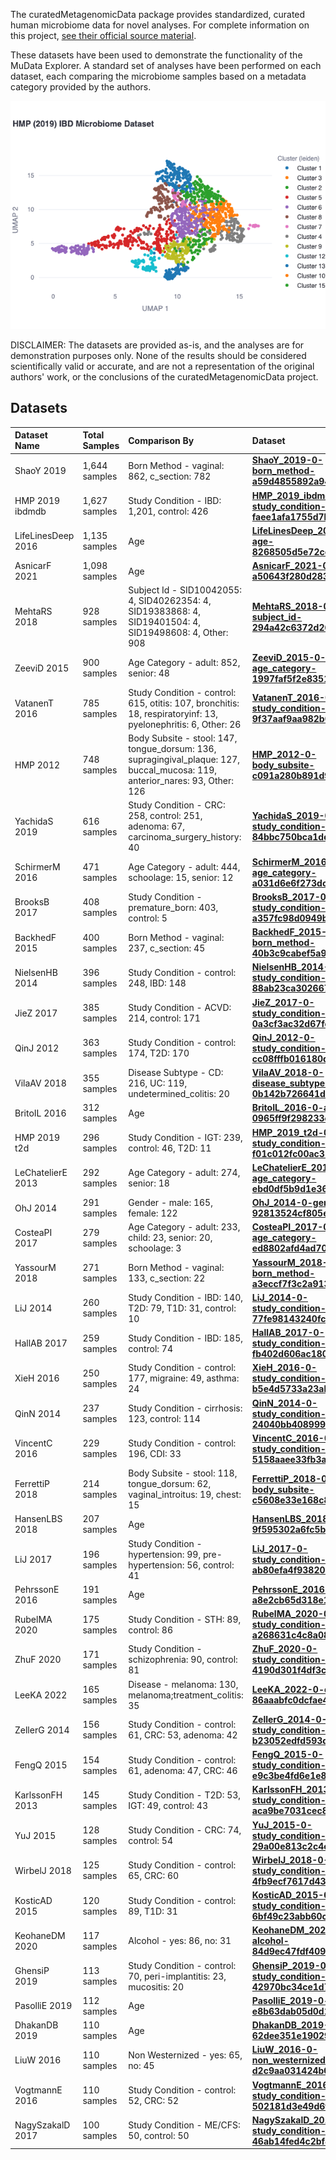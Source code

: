 
The curatedMetagenomicData package provides standardized, curated human microbiome data for novel analyses.
For complete information on this project, 
[see their official source material](https://waldronlab.io/curatedMetagenomicData/articles/curatedMetagenomicData.html).

These datasets have been used to demonstrate the functionality of the MuData Explorer.
A standard set of analyses have been performed on each dataset, each comparing the microbiome
samples based on a metadata category provided by the authors.

![HMP IBD 2019 UMAP](https://github.com/CirroBioApps/mudata-explorer/raw/main/mudata_explorer/public_data/curatedMetagenomicData/screenshots/HMP_2019_ibdmdb-0-study_condition-faee1afa1755d7ba.UMAP.png)

DISCLAIMER: The datasets are provided as-is, and the analyses are for demonstration purposes only.
None of the results should be considered scientifically valid or accurate, and are not a representation
of the original authors' work, or the conclusions of the curatedMetagenomicData project.

## Datasets

| Dataset Name       | Total Samples   | Comparison By                                                                                                                | Dataset                                                                                                                                                                                                                                                                                     |
|:-------------------|:----------------|:-----------------------------------------------------------------------------------------------------------------------------|:--------------------------------------------------------------------------------------------------------------------------------------------------------------------------------------------------------------------------------------------------------------------------------------------|
| ShaoY 2019         | 1,644 samples   | Born Method - vaginal: 862, c_section: 782                                                                                   | [**ShaoY_2019-0-born_method-a59d4855892a94c2.h5mu**](https://mudata-explorer.streamlit.app/views?file=https://github.com/CirroBioApps/mudata-explorer/raw/main/public_data/curatedMetagenomicData/data/ShaoY_2019/ShaoY_2019-0-born_method-a59d4855892a94c2.h5mu)                           |
| HMP 2019 ibdmdb    | 1,627 samples   | Study Condition - IBD: 1,201, control: 426                                                                                   | [**HMP_2019_ibdmdb-0-study_condition-faee1afa1755d7ba.h5mu**](https://mudata-explorer.streamlit.app/views?file=https://github.com/CirroBioApps/mudata-explorer/raw/main/public_data/curatedMetagenomicData/data/HMP_2019_ibdmdb/HMP_2019_ibdmdb-0-study_condition-faee1afa1755d7ba.h5mu)    |
| LifeLinesDeep 2016 | 1,135 samples   | Age                                                                                                                          | [**LifeLinesDeep_2016-0-age-8268505d5e72cec7.h5mu**](https://mudata-explorer.streamlit.app/views?file=https://github.com/CirroBioApps/mudata-explorer/raw/main/public_data/curatedMetagenomicData/data/LifeLinesDeep_2016/LifeLinesDeep_2016-0-age-8268505d5e72cec7.h5mu)                   |
| AsnicarF 2021      | 1,098 samples   | Age                                                                                                                          | [**AsnicarF_2021-0-age-a50643f280d28391.h5mu**](https://mudata-explorer.streamlit.app/views?file=https://github.com/CirroBioApps/mudata-explorer/raw/main/public_data/curatedMetagenomicData/data/AsnicarF_2021/AsnicarF_2021-0-age-a50643f280d28391.h5mu)                                  |
| MehtaRS 2018       | 928 samples     | Subject Id - SID10042055: 4, SID40262354: 4, SID19383868: 4, SID19401504: 4, SID19498608: 4, Other: 908                      | [**MehtaRS_2018-0-subject_id-294a42c6372d2645.h5mu**](https://mudata-explorer.streamlit.app/views?file=https://github.com/CirroBioApps/mudata-explorer/raw/main/public_data/curatedMetagenomicData/data/MehtaRS_2018/MehtaRS_2018-0-subject_id-294a42c6372d2645.h5mu)                       |
| ZeeviD 2015        | 900 samples     | Age Category - adult: 852, senior: 48                                                                                        | [**ZeeviD_2015-0-age_category-1997faf5f2e83513.h5mu**](https://mudata-explorer.streamlit.app/views?file=https://github.com/CirroBioApps/mudata-explorer/raw/main/public_data/curatedMetagenomicData/data/ZeeviD_2015/ZeeviD_2015-0-age_category-1997faf5f2e83513.h5mu)                      |
| VatanenT 2016      | 785 samples     | Study Condition - control: 615, otitis: 107, bronchitis: 18, respiratoryinf: 13, pyelonephritis: 6, Other: 26                | [**VatanenT_2016-0-study_condition-9f37aaf9aa982b00.h5mu**](https://mudata-explorer.streamlit.app/views?file=https://github.com/CirroBioApps/mudata-explorer/raw/main/public_data/curatedMetagenomicData/data/VatanenT_2016/VatanenT_2016-0-study_condition-9f37aaf9aa982b00.h5mu)          |
| HMP 2012           | 748 samples     | Body Subsite - stool: 147, tongue_dorsum: 136, supragingival_plaque: 127, buccal_mucosa: 119, anterior_nares: 93, Other: 126 | [**HMP_2012-0-body_subsite-c091a280b891d9e3.h5mu**](https://mudata-explorer.streamlit.app/views?file=https://github.com/CirroBioApps/mudata-explorer/raw/main/public_data/curatedMetagenomicData/data/HMP_2012/HMP_2012-0-body_subsite-c091a280b891d9e3.h5mu)                               |
| YachidaS 2019      | 616 samples     | Study Condition - CRC: 258, control: 251, adenoma: 67, carcinoma_surgery_history: 40                                         | [**YachidaS_2019-0-study_condition-84bbc750bca1ddd1.h5mu**](https://mudata-explorer.streamlit.app/views?file=https://github.com/CirroBioApps/mudata-explorer/raw/main/public_data/curatedMetagenomicData/data/YachidaS_2019/YachidaS_2019-0-study_condition-84bbc750bca1ddd1.h5mu)          |
| SchirmerM 2016     | 471 samples     | Age Category - adult: 444, schoolage: 15, senior: 12                                                                         | [**SchirmerM_2016-0-age_category-a031d6e6f273dc57.h5mu**](https://mudata-explorer.streamlit.app/views?file=https://github.com/CirroBioApps/mudata-explorer/raw/main/public_data/curatedMetagenomicData/data/SchirmerM_2016/SchirmerM_2016-0-age_category-a031d6e6f273dc57.h5mu)             |
| BrooksB 2017       | 408 samples     | Study Condition - premature_born: 403, control: 5                                                                            | [**BrooksB_2017-0-study_condition-a357fc98d0949bd8.h5mu**](https://mudata-explorer.streamlit.app/views?file=https://github.com/CirroBioApps/mudata-explorer/raw/main/public_data/curatedMetagenomicData/data/BrooksB_2017/BrooksB_2017-0-study_condition-a357fc98d0949bd8.h5mu)             |
| BackhedF 2015      | 400 samples     | Born Method - vaginal: 237, c_section: 45                                                                                    | [**BackhedF_2015-0-born_method-40b3c9cabef5a9a4.h5mu**](https://mudata-explorer.streamlit.app/views?file=https://github.com/CirroBioApps/mudata-explorer/raw/main/public_data/curatedMetagenomicData/data/BackhedF_2015/BackhedF_2015-0-born_method-40b3c9cabef5a9a4.h5mu)                  |
| NielsenHB 2014     | 396 samples     | Study Condition - control: 248, IBD: 148                                                                                     | [**NielsenHB_2014-0-study_condition-88ab23ca3026672d.h5mu**](https://mudata-explorer.streamlit.app/views?file=https://github.com/CirroBioApps/mudata-explorer/raw/main/public_data/curatedMetagenomicData/data/NielsenHB_2014/NielsenHB_2014-0-study_condition-88ab23ca3026672d.h5mu)       |
| JieZ 2017          | 385 samples     | Study Condition - ACVD: 214, control: 171                                                                                    | [**JieZ_2017-0-study_condition-0a3cf3ac32d67fc8.h5mu**](https://mudata-explorer.streamlit.app/views?file=https://github.com/CirroBioApps/mudata-explorer/raw/main/public_data/curatedMetagenomicData/data/JieZ_2017/JieZ_2017-0-study_condition-0a3cf3ac32d67fc8.h5mu)                      |
| QinJ 2012          | 363 samples     | Study Condition - control: 174, T2D: 170                                                                                     | [**QinJ_2012-0-study_condition-cc08fffb016180d3.h5mu**](https://mudata-explorer.streamlit.app/views?file=https://github.com/CirroBioApps/mudata-explorer/raw/main/public_data/curatedMetagenomicData/data/QinJ_2012/QinJ_2012-0-study_condition-cc08fffb016180d3.h5mu)                      |
| VilaAV 2018        | 355 samples     | Disease Subtype - CD: 216, UC: 119, undetermined_colitis: 20                                                                 | [**VilaAV_2018-0-disease_subtype-0b142b726641dcbe.h5mu**](https://mudata-explorer.streamlit.app/views?file=https://github.com/CirroBioApps/mudata-explorer/raw/main/public_data/curatedMetagenomicData/data/VilaAV_2018/VilaAV_2018-0-disease_subtype-0b142b726641dcbe.h5mu)                |
| BritoIL 2016       | 312 samples     | Age                                                                                                                          | [**BritoIL_2016-0-age-0965ff9f298233c9.h5mu**](https://mudata-explorer.streamlit.app/views?file=https://github.com/CirroBioApps/mudata-explorer/raw/main/public_data/curatedMetagenomicData/data/BritoIL_2016/BritoIL_2016-0-age-0965ff9f298233c9.h5mu)                                     |
| HMP 2019 t2d       | 296 samples     | Study Condition - IGT: 239, control: 46, T2D: 11                                                                             | [**HMP_2019_t2d-0-study_condition-f01c012fc00ac327.h5mu**](https://mudata-explorer.streamlit.app/views?file=https://github.com/CirroBioApps/mudata-explorer/raw/main/public_data/curatedMetagenomicData/data/HMP_2019_t2d/HMP_2019_t2d-0-study_condition-f01c012fc00ac327.h5mu)             |
| LeChatelierE 2013  | 292 samples     | Age Category - adult: 274, senior: 18                                                                                        | [**LeChatelierE_2013-0-age_category-ebd0df5b9d1e3630.h5mu**](https://mudata-explorer.streamlit.app/views?file=https://github.com/CirroBioApps/mudata-explorer/raw/main/public_data/curatedMetagenomicData/data/LeChatelierE_2013/LeChatelierE_2013-0-age_category-ebd0df5b9d1e3630.h5mu)    |
| OhJ 2014           | 291 samples     | Gender - male: 165, female: 122                                                                                              | [**OhJ_2014-0-gender-92813524cf805e17.h5mu**](https://mudata-explorer.streamlit.app/views?file=https://github.com/CirroBioApps/mudata-explorer/raw/main/public_data/curatedMetagenomicData/data/OhJ_2014/OhJ_2014-0-gender-92813524cf805e17.h5mu)                                           |
| CosteaPI 2017      | 279 samples     | Age Category - adult: 233, child: 23, senior: 20, schoolage: 3                                                               | [**CosteaPI_2017-0-age_category-ed8802afd4ad70f2.h5mu**](https://mudata-explorer.streamlit.app/views?file=https://github.com/CirroBioApps/mudata-explorer/raw/main/public_data/curatedMetagenomicData/data/CosteaPI_2017/CosteaPI_2017-0-age_category-ed8802afd4ad70f2.h5mu)                |
| YassourM 2018      | 271 samples     | Born Method - vaginal: 133, c_section: 22                                                                                    | [**YassourM_2018-0-born_method-a3eccf7f3c2a913b.h5mu**](https://mudata-explorer.streamlit.app/views?file=https://github.com/CirroBioApps/mudata-explorer/raw/main/public_data/curatedMetagenomicData/data/YassourM_2018/YassourM_2018-0-born_method-a3eccf7f3c2a913b.h5mu)                  |
| LiJ 2014           | 260 samples     | Study Condition - IBD: 140, T2D: 79, T1D: 31, control: 10                                                                    | [**LiJ_2014-0-study_condition-77fe98143240fc23.h5mu**](https://mudata-explorer.streamlit.app/views?file=https://github.com/CirroBioApps/mudata-explorer/raw/main/public_data/curatedMetagenomicData/data/LiJ_2014/LiJ_2014-0-study_condition-77fe98143240fc23.h5mu)                         |
| HallAB 2017        | 259 samples     | Study Condition - IBD: 185, control: 74                                                                                      | [**HallAB_2017-0-study_condition-fb402d606ac1808c.h5mu**](https://mudata-explorer.streamlit.app/views?file=https://github.com/CirroBioApps/mudata-explorer/raw/main/public_data/curatedMetagenomicData/data/HallAB_2017/HallAB_2017-0-study_condition-fb402d606ac1808c.h5mu)                |
| XieH 2016          | 250 samples     | Study Condition - control: 177, migraine: 49, asthma: 24                                                                     | [**XieH_2016-0-study_condition-b5e4d5733a23ab52.h5mu**](https://mudata-explorer.streamlit.app/views?file=https://github.com/CirroBioApps/mudata-explorer/raw/main/public_data/curatedMetagenomicData/data/XieH_2016/XieH_2016-0-study_condition-b5e4d5733a23ab52.h5mu)                      |
| QinN 2014          | 237 samples     | Study Condition - cirrhosis: 123, control: 114                                                                               | [**QinN_2014-0-study_condition-24040bb408999d49.h5mu**](https://mudata-explorer.streamlit.app/views?file=https://github.com/CirroBioApps/mudata-explorer/raw/main/public_data/curatedMetagenomicData/data/QinN_2014/QinN_2014-0-study_condition-24040bb408999d49.h5mu)                      |
| VincentC 2016      | 229 samples     | Study Condition - control: 196, CDI: 33                                                                                      | [**VincentC_2016-0-study_condition-5158aaee33fb3af1.h5mu**](https://mudata-explorer.streamlit.app/views?file=https://github.com/CirroBioApps/mudata-explorer/raw/main/public_data/curatedMetagenomicData/data/VincentC_2016/VincentC_2016-0-study_condition-5158aaee33fb3af1.h5mu)          |
| FerrettiP 2018     | 214 samples     | Body Subsite - stool: 118, tongue_dorsum: 62, vaginal_introitus: 19, chest: 15                                               | [**FerrettiP_2018-0-body_subsite-c5608e33e168c849.h5mu**](https://mudata-explorer.streamlit.app/views?file=https://github.com/CirroBioApps/mudata-explorer/raw/main/public_data/curatedMetagenomicData/data/FerrettiP_2018/FerrettiP_2018-0-body_subsite-c5608e33e168c849.h5mu)             |
| HansenLBS 2018     | 207 samples     | Age                                                                                                                          | [**HansenLBS_2018-0-age-9f595302a6fc5baa.h5mu**](https://mudata-explorer.streamlit.app/views?file=https://github.com/CirroBioApps/mudata-explorer/raw/main/public_data/curatedMetagenomicData/data/HansenLBS_2018/HansenLBS_2018-0-age-9f595302a6fc5baa.h5mu)                               |
| LiJ 2017           | 196 samples     | Study Condition - hypertension: 99, pre-hypertension: 56, control: 41                                                        | [**LiJ_2017-0-study_condition-ab80efa4f93820bd.h5mu**](https://mudata-explorer.streamlit.app/views?file=https://github.com/CirroBioApps/mudata-explorer/raw/main/public_data/curatedMetagenomicData/data/LiJ_2017/LiJ_2017-0-study_condition-ab80efa4f93820bd.h5mu)                         |
| PehrssonE 2016     | 191 samples     | Age                                                                                                                          | [**PehrssonE_2016-0-age-a8e2cb65d318e1ff.h5mu**](https://mudata-explorer.streamlit.app/views?file=https://github.com/CirroBioApps/mudata-explorer/raw/main/public_data/curatedMetagenomicData/data/PehrssonE_2016/PehrssonE_2016-0-age-a8e2cb65d318e1ff.h5mu)                               |
| RubelMA 2020       | 175 samples     | Study Condition - STH: 89, control: 86                                                                                       | [**RubelMA_2020-0-study_condition-a268631c4c8a08c8.h5mu**](https://mudata-explorer.streamlit.app/views?file=https://github.com/CirroBioApps/mudata-explorer/raw/main/public_data/curatedMetagenomicData/data/RubelMA_2020/RubelMA_2020-0-study_condition-a268631c4c8a08c8.h5mu)             |
| ZhuF 2020          | 171 samples     | Study Condition - schizophrenia: 90, control: 81                                                                             | [**ZhuF_2020-0-study_condition-4190d301f4df3c6b.h5mu**](https://mudata-explorer.streamlit.app/views?file=https://github.com/CirroBioApps/mudata-explorer/raw/main/public_data/curatedMetagenomicData/data/ZhuF_2020/ZhuF_2020-0-study_condition-4190d301f4df3c6b.h5mu)                      |
| LeeKA 2022         | 165 samples     | Disease - melanoma: 130, melanoma;treatment_colitis: 35                                                                      | [**LeeKA_2022-0-disease-86aaabfc0dcfae47.h5mu**](https://mudata-explorer.streamlit.app/views?file=https://github.com/CirroBioApps/mudata-explorer/raw/main/public_data/curatedMetagenomicData/data/LeeKA_2022/LeeKA_2022-0-disease-86aaabfc0dcfae47.h5mu)                                   |
| ZellerG 2014       | 156 samples     | Study Condition - control: 61, CRC: 53, adenoma: 42                                                                          | [**ZellerG_2014-0-study_condition-b23052edfd593db6.h5mu**](https://mudata-explorer.streamlit.app/views?file=https://github.com/CirroBioApps/mudata-explorer/raw/main/public_data/curatedMetagenomicData/data/ZellerG_2014/ZellerG_2014-0-study_condition-b23052edfd593db6.h5mu)             |
| FengQ 2015         | 154 samples     | Study Condition - control: 61, adenoma: 47, CRC: 46                                                                          | [**FengQ_2015-0-study_condition-e9c3be4fd6e1e829.h5mu**](https://mudata-explorer.streamlit.app/views?file=https://github.com/CirroBioApps/mudata-explorer/raw/main/public_data/curatedMetagenomicData/data/FengQ_2015/FengQ_2015-0-study_condition-e9c3be4fd6e1e829.h5mu)                   |
| KarlssonFH 2013    | 145 samples     | Study Condition - T2D: 53, IGT: 49, control: 43                                                                              | [**KarlssonFH_2013-0-study_condition-aca9be7031cec83f.h5mu**](https://mudata-explorer.streamlit.app/views?file=https://github.com/CirroBioApps/mudata-explorer/raw/main/public_data/curatedMetagenomicData/data/KarlssonFH_2013/KarlssonFH_2013-0-study_condition-aca9be7031cec83f.h5mu)    |
| YuJ 2015           | 128 samples     | Study Condition - CRC: 74, control: 54                                                                                       | [**YuJ_2015-0-study_condition-29a00e813c2c4ed1.h5mu**](https://mudata-explorer.streamlit.app/views?file=https://github.com/CirroBioApps/mudata-explorer/raw/main/public_data/curatedMetagenomicData/data/YuJ_2015/YuJ_2015-0-study_condition-29a00e813c2c4ed1.h5mu)                         |
| WirbelJ 2018       | 125 samples     | Study Condition - control: 65, CRC: 60                                                                                       | [**WirbelJ_2018-0-study_condition-4fb9ecf7617d43b3.h5mu**](https://mudata-explorer.streamlit.app/views?file=https://github.com/CirroBioApps/mudata-explorer/raw/main/public_data/curatedMetagenomicData/data/WirbelJ_2018/WirbelJ_2018-0-study_condition-4fb9ecf7617d43b3.h5mu)             |
| KosticAD 2015      | 120 samples     | Study Condition - control: 89, T1D: 31                                                                                       | [**KosticAD_2015-0-study_condition-6bf49c23abb60c0e.h5mu**](https://mudata-explorer.streamlit.app/views?file=https://github.com/CirroBioApps/mudata-explorer/raw/main/public_data/curatedMetagenomicData/data/KosticAD_2015/KosticAD_2015-0-study_condition-6bf49c23abb60c0e.h5mu)          |
| KeohaneDM 2020     | 117 samples     | Alcohol - yes: 86, no: 31                                                                                                    | [**KeohaneDM_2020-0-alcohol-84d9ec47fdf40952.h5mu**](https://mudata-explorer.streamlit.app/views?file=https://github.com/CirroBioApps/mudata-explorer/raw/main/public_data/curatedMetagenomicData/data/KeohaneDM_2020/KeohaneDM_2020-0-alcohol-84d9ec47fdf40952.h5mu)                       |
| GhensiP 2019       | 113 samples     | Study Condition - control: 70, peri-implantitis: 23, mucositis: 20                                                           | [**GhensiP_2019-0-study_condition-42970bc34ce1d727.h5mu**](https://mudata-explorer.streamlit.app/views?file=https://github.com/CirroBioApps/mudata-explorer/raw/main/public_data/curatedMetagenomicData/data/GhensiP_2019/GhensiP_2019-0-study_condition-42970bc34ce1d727.h5mu)             |
| PasolliE 2019      | 112 samples     | Age                                                                                                                          | [**PasolliE_2019-0-age-e8b63dab05d0d19d.h5mu**](https://mudata-explorer.streamlit.app/views?file=https://github.com/CirroBioApps/mudata-explorer/raw/main/public_data/curatedMetagenomicData/data/PasolliE_2019/PasolliE_2019-0-age-e8b63dab05d0d19d.h5mu)                                  |
| DhakanDB 2019      | 110 samples     | Age                                                                                                                          | [**DhakanDB_2019-0-age-62dee351e1902957.h5mu**](https://mudata-explorer.streamlit.app/views?file=https://github.com/CirroBioApps/mudata-explorer/raw/main/public_data/curatedMetagenomicData/data/DhakanDB_2019/DhakanDB_2019-0-age-62dee351e1902957.h5mu)                                  |
| LiuW 2016          | 110 samples     | Non Westernized - yes: 65, no: 45                                                                                            | [**LiuW_2016-0-non_westernized-d2c9aa031424b012.h5mu**](https://mudata-explorer.streamlit.app/views?file=https://github.com/CirroBioApps/mudata-explorer/raw/main/public_data/curatedMetagenomicData/data/LiuW_2016/LiuW_2016-0-non_westernized-d2c9aa031424b012.h5mu)                      |
| VogtmannE 2016     | 110 samples     | Study Condition - control: 52, CRC: 52                                                                                       | [**VogtmannE_2016-0-study_condition-502181d3e49d6fc0.h5mu**](https://mudata-explorer.streamlit.app/views?file=https://github.com/CirroBioApps/mudata-explorer/raw/main/public_data/curatedMetagenomicData/data/VogtmannE_2016/VogtmannE_2016-0-study_condition-502181d3e49d6fc0.h5mu)       |
| NagySzakalD 2017   | 100 samples     | Study Condition - ME/CFS: 50, control: 50                                                                                    | [**NagySzakalD_2017-0-study_condition-46ab14fed4c2bf8c.h5mu**](https://mudata-explorer.streamlit.app/views?file=https://github.com/CirroBioApps/mudata-explorer/raw/main/public_data/curatedMetagenomicData/data/NagySzakalD_2017/NagySzakalD_2017-0-study_condition-46ab14fed4c2bf8c.h5mu) |